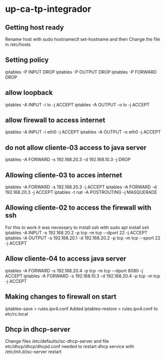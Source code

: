 # up-ca-tp-integrador

## Getting host ready
Rename host with sudo hostnamectl set-hostname <name> and then
Change the file in /etc/hosts

## Setting policy
iptables -P INPUT DROP
iptables -P OUTPUT DROP
iptables -P FORWARD DROP

## allow loopback
iptables -A INPUT -i lo -j ACCEPT
iptables -A OUTPUT -o lo -j ACCEPT

## allow firewall to access internet
iptables -A INPUT -i eth0 -j ACCEPT
iptables -A OUTPUT -o eth0 -j ACCEPT


## do not allow cliente-03 access to java server
iptables -A FORWARD -s 192.168.20.3 -d 192.168.10.3  -j DROP

## Allowing cliente-03 to acces internet
iptables -A FORWARD -s 192.168.20.3 -j ACCEPT
iptables -A FORWARD -d 192.168.20.3 -j ACCEPT
iptables -t nat -A POSTROUTING -j MASQUERADE


## Allowing cliente-02 to access the firewall with ssh
For this to work it was necessary to install ssh with sudo apt install ssh
iptables -A INPUT -s 192.168.20.2 -p tcp -m tcp  --dport 22 -j ACCEPT
iptables -A OUTPUT -s 192.168.20.1 -d 192.168.20.2 -p tcp -m tcp --sport 22 -j ACCEPT

## Allow cliente-04 to access java server
iptables -A FORWARD -s 192.168.20.4 -p tcp -m tcp  --dport 8080 -j ACCEPT
iptables -A FORWARD -s 192.168.10.3 -d 192.168.20.4 -p tcp -m tcp  -j ACCEPT

## Making changes to firewall on start
iptables-save > rules.ipv4.conf
Added iptables-restore < rules.ipv4.conf to etc/rc.local

## Dhcp in dhcp-server
Change files /etc/defaults/isc-dhcp-server
and file etc/dhcp/dhcp/dhcpd.conf
needed to restart dhcp service with 
/etc/init.d/isc-server restart



